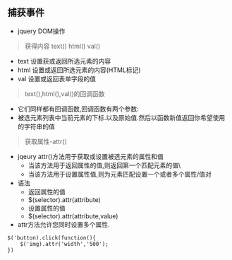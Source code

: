 ## 捕获事件
+ jquery DOM操作
>获得内容 text() html() val()
+ text 设置获或返回所选元素的内容
+ html 设置或返回所选元素的内容(HTML标记)
+ val 设置或返回表单字段的值

>text(),html(),val()的回调函数
+ 它们同样都有回调函数,回调函数有两个参数:
+ 被选元素列表中当前元素的下标.以及原始值.然后以函数新值返回你希望使用的字符串的值



>获取属性-attr()
+ jqeury attr()方法用于获取或设置被选元素的属性和值
    - 当该方法用于返回属性的值,则返回第一个匹配元素的值\
    - 当该方法用于设置属性值,则为元素匹配设置一个或者多个属性/值对
+ 语法
    - 返回属性的值
    - $(selector).attr(attribute)
    - 设置属性的值
    - $(selector).attr(attribute,value)
+ attr方法允许您同时设置多个属性.
```
$('button).click(function(){
    $('img).attr('width','500');
}) 